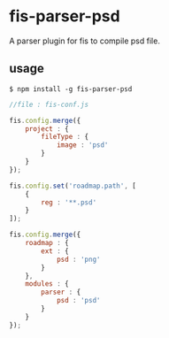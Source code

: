 fis-parser-psd
==================

A parser plugin for fis to compile psd file.

## usage

    $ npm install -g fis-parser-psd


```javascript
//file : fis-conf.js

fis.config.merge({
    project : {
        fileType : {
            image : 'psd'
        }
    }
});

fis.config.set('roadmap.path', [
    {
        reg : '**.psd'
    }
]);

fis.config.merge({
    roadmap : {
        ext : {
            psd : 'png'
        }
    },
    modules : {
        parser : {
            psd : 'psd'
        }
    }
});

```